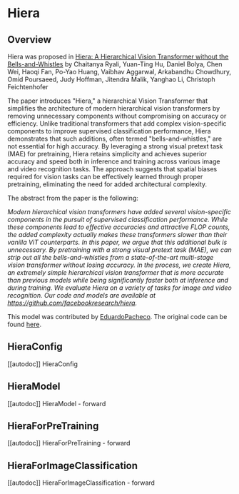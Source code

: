 <!--Copyright 2024 The HuggingFace Team. All rights reserved.

Licensed under the Apache License, Version 2.0 (the "License"); you may not use this file except in compliance with
the License. You may obtain a copy of the License at

http://www.apache.org/licenses/LICENSE-2.0

Unless required by applicable law or agreed to in writing, software distributed under the License is distributed on
an "AS IS" BASIS, WITHOUT WARRANTIES OR CONDITIONS OF ANY KIND, either express or implied. See the License for the
specific language governing permissions and limitations under the License.

⚠️ Note that this file is in Markdown but contain specific syntax for our doc-builder (similar to MDX) that may not be
rendered properly in your Markdown viewer.

-->

# Hiera

## Overview

Hiera was proposed in [Hiera: A Hierarchical Vision Transformer without the Bells-and-Whistles](https://arxiv.org/abs/2306.00989) by Chaitanya Ryali, Yuan-Ting Hu, Daniel Bolya, Chen Wei, Haoqi Fan, Po-Yao Huang, Vaibhav Aggarwal, Arkabandhu Chowdhury, Omid Poursaeed, Judy Hoffman, Jitendra Malik, Yanghao Li, Christoph Feichtenhofer

The paper introduces "Hiera," a hierarchical Vision Transformer that simplifies the architecture of modern hierarchical vision transformers by removing unnecessary components without compromising on accuracy or efficiency. Unlike traditional transformers that add complex vision-specific components to improve supervised classification performance, Hiera demonstrates that such additions, often termed "bells-and-whistles," are not essential for high accuracy. By leveraging a strong visual pretext task (MAE) for pretraining, Hiera retains simplicity and achieves superior accuracy and speed both in inference and training across various image and video recognition tasks. The approach suggests that spatial biases required for vision tasks can be effectively learned through proper pretraining, eliminating the need for added architectural complexity. 

The abstract from the paper is the following:

*Modern hierarchical vision transformers have added several vision-specific components in the pursuit of supervised classification performance. While these components lead to effective accuracies and attractive FLOP counts, the added complexity actually makes these transformers slower than their vanilla ViT counterparts. In this paper, we argue that this additional bulk is unnecessary. By pretraining with a strong visual pretext task (MAE), we can strip out all the bells-and-whistles from a state-of-the-art multi-stage vision transformer without losing accuracy. In the process, we create Hiera, an extremely simple hierarchical vision transformer that is more accurate than previous models while being significantly faster both at inference and during training. We evaluate Hiera on a variety of tasks for image and video recognition. Our code and models are available at https://github.com/facebookresearch/hiera.*

This model was contributed by [EduardoPacheco](https://huggingface.co/EduardoPacheco). The original code can be found
[here](https://github.com/facebookresearch/hiera).


## HieraConfig

[[autodoc]] HieraConfig

## HieraModel

[[autodoc]] HieraModel
    - forward

## HieraForPreTraining

[[autodoc]] HieraForPreTraining
    - forward
  
## HieraForImageClassification

[[autodoc]] HieraForImageClassification
    - forward

</pt>
<tf>
